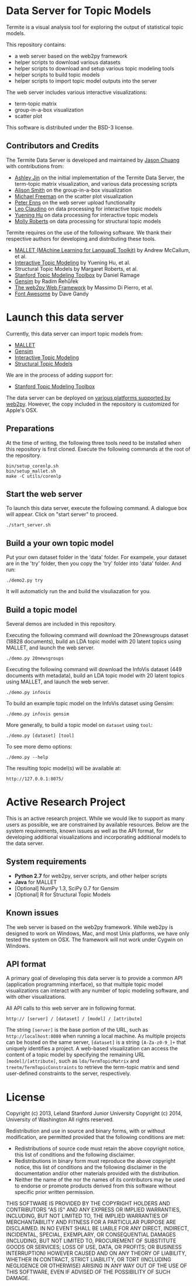 Data Server for Topic Models
============================

Termite is a visual analysis tool for exploring the output of statistical topic models.

This repository contains:
  * a web server based on the web2py framework
  * helper scripts to download various datasets
  * helper scripts to download and setup various topic modeling tools
  * helper scripts to build topic models
  * helper scripts to import topic model outputs into the server

The web server includes various interactive visualizations:
  * term-topic matrix
  * group-in-a-box visualization
  * scatter plot

This software is distributed under the BSD-3 license.

Contributors and Credits
------------------------

The Termite Data Server is developed and maintained by [Jason Chuang](http://jason.chuang.ca) with contributions from:
 * [Ashley Jin](http://www.linkedin.com/in/ashpjin) on the initial implementation of the Termite Data Server, the term-topic matrix visualization, and various data processing scripts
 * [Alison Smith](http://www.cs.umd.edu/people/amsmit) on the group-in-a-box visualization
 * [Michael Freeman](https://www.linkedin.com/pub/michael-freeman/66/363/322) on the scatter plot visualization
 * [Peter Enns](https://www.linkedin.com/pub/peter-enns/37/674/408) on the web server upload functionality
 * [Leo Claudino](http://www.linkedin.com/in/claudino) on data processing for interactive topic models
 * [Yuening Hu](http://www.cs.umd.edu/~ynhu) on data processing for interactive topic models
 * [Molly Roberts](http://scholar.harvard.edu/mroberts/home) on data processing for structural topic models

Termite requires on the use of the following software. We thank their respective authors for developing and distributing these tools.

  * [MALLET (MAchine Learning for LanguagE Toolkit)](http://mallet.cs.umass.edu) by Andrew McCallum, et al.
  * [Interactive Topic Modeling](http://www.cs.umd.edu/~ynhu) by Yuening Hu, et al.
  * Structural Topic Models by Margaret Roberts, et al.
  * [Stanford Topic Modeling Toolbox](http://nlp.stanford.edu/downloads/tmt/tmt-0.4) by Daniel Ramage
  * [Gensim](http://radimrehurek.com/gensim) by Radim Řehůřek
  * [The web2py Web Framework](http://web2py.com) by Massimo Di Pierro, et al.
  * [Font Awesome](http://fontawesome.io) by Dave Gandy  

Launch this data server
=======================

Currently, this data server can import topic models from:
  * [MALLET](http://mallet.cs.umass.edu)
  * [Gensim](http://radimrehurek.com/gensim/)
  * [Interactive Topic Modeling](http://github.com/uwdata/termite-treetm)
  * [Structural Topic Models](http://github.com/uwdata/termite-stm)

We are in the process of adding support for:
  * [Stanford Topic Modeling Toolbox](http://nlp.stanford.edu/downloads/tmt/tmt-0.4/)

The data server can be deployed on [various platforms supported by web2py](http://web2py.com/books/default/chapter/29/13/deployment-recipes).  However, the copy included in the repository is customized for Apple's OSX.

Preparations
------------

At the time of writing, the following three tools need to be installed when this repository is first cloned.  Execute the following commands at the root of the repository.

```
bin/setup_corenlp.sh
bin/setup_mallet.sh
make -C utils/corenlp
```

Start the web server
--------------------

To launch this data server, execute the following command. A dialogue box will appear. Click on "start server" to proceed.

```
./start_server.sh
```

Build a your own topic model
-------------------
Put your own dataset folder in the 'data' folder.
For exampele, your dataset are in the 'try' folder, then you copy the 'try' folder into 'data' folder.
And run:
```
./demo2.py try
```
It will automaticly run the and build the visuliazation for you. 


Build a topic model
-------------------

Several demos are included in this repository.

Executing the following command will download the 20newsgroups dataset (18828 documents), build an LDA topic model with 20 latent topics using MALLET, and launch the web server.

```
./demo.py 20newsgroups
```

Executing the following command will download the InfoVis dataset (449 documents with metadata), build an LDA topic model with 20 latent topics using MALLET, and launch the web server.

```
./demo.py infovis
```

To build an example topic model on the InfoVis dataset using Gensim:

```
./demo.py infovis gensim
```

More generally, to build a topic model on `dataset` using `tool`:

```
./demo.py [dataset] [tool]
```

To see more demo options:

```
./demo.py --help
```

The resulting topic model(s) will be available at:

```
http://127.0.0.1:8075/
```

Active Research Project
=======================

This is an active research project. While we would like to support as many users as possible, we are constrained by available resources. Below are the system requirements, known issues as well as the API format, for developing additional visualizations and incorporating additional models to the data server.

System requirements
-------------------

  * **Python 2.7** for web2py, server scripts, and other helper scripts
  * **Java** for MALLET
  * [Optional] NumPy 1.3, SciPy 0.7 for Gensim
  * [Optional] R for Structural Topic Models

Known issues
------------

The web server is based on the web2py framework. While web2py is designed to work on Windows, Mac, and most Unix platforms, we have only tested the system on OSX. The framework will not work under Cygwin on Windows.

API format
----------

A primary goal of developing this data server is to provide a common API (application programming interface), so that multiple topic model visualizations can interact with any number of topic modeling software, and with other visualizations.

All API calls to this web server are in following format.

```
http:// [server] / [dataset] / [model] / [attribute]
```

The string `[server]` is the base portion of the URL, such as `http://localhost:8080` when running a local machine.  As multiple projects can be hosted on the same server, `[dataset]` is a string `[A-Za-z0-9_]+` that uniquely identifies a project. A web-based visualization can access the content of a topic model by specifying the remaining URL `[model]/[attribute]`, such as `lda/TermTopicMatrix` and `treetm/TermTopicConstraints` to retrieve the term-topic matrix and send user-defined constraints to the server, respectively.

License
=======

Copyright (c) 2013, Leland Stanford Junior University
Copyright (c) 2014, University of Washington
All rights reserved.

Redistribution and use in source and binary forms, with or without
modification, are permitted provided that the following conditions are met:
  * Redistributions of source code must retain the above copyright
    notice, this list of conditions and the following disclaimer.
  * Redistributions in binary form must reproduce the above copyright
    notice, this list of conditions and the following disclaimer in the
    documentation and/or other materials provided with the distribution.
  * Neither the name of the <organization> nor the
    names of its contributors may be used to endorse or promote products
    derived from this software without specific prior written permission.

THIS SOFTWARE IS PROVIDED BY THE COPYRIGHT HOLDERS AND CONTRIBUTORS "AS IS" AND
ANY EXPRESS OR IMPLIED WARRANTIES, INCLUDING, BUT NOT LIMITED TO, THE IMPLIED
WARRANTIES OF MERCHANTABILITY AND FITNESS FOR A PARTICULAR PURPOSE ARE
DISCLAIMED. IN NO EVENT SHALL <COPYRIGHT HOLDER> BE LIABLE FOR ANY
DIRECT, INDIRECT, INCIDENTAL, SPECIAL, EXEMPLARY, OR CONSEQUENTIAL DAMAGES
(INCLUDING, BUT NOT LIMITED TO, PROCUREMENT OF SUBSTITUTE GOODS OR SERVICES;
LOSS OF USE, DATA, OR PROFITS; OR BUSINESS INTERRUPTION) HOWEVER CAUSED AND
ON ANY THEORY OF LIABILITY, WHETHER IN CONTRACT, STRICT LIABILITY, OR TORT
(INCLUDING NEGLIGENCE OR OTHERWISE) ARISING IN ANY WAY OUT OF THE USE OF THIS
SOFTWARE, EVEN IF ADVISED OF THE POSSIBILITY OF SUCH DAMAGE.
